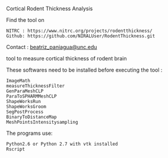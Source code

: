 Cortical Rodent Thickness Analysis

Find the tool on

    NITRC : https://www.nitrc.org/projects/rodentthickness/
    Github: https://github.com/NIRALUser/RodentThickness.git 

Contact : beatriz_paniagua@unc.edu

tool to measure cortical thickness of rodent brain

These softwares need to be installed before executing the tool :

    ImageMath
    measureThicknessFilter
    GenParaMeshCLP
    ParaToSPHARMMeshCLP
    ShapeWorksRun
    ShapeWorksGroom
    SegPostProcess
    BinaryToDistanceMap
    MeshPointsIntensitysampling

The programs use:

    Python2.6 or Python 2.7 with vtk installed
    Rscript


